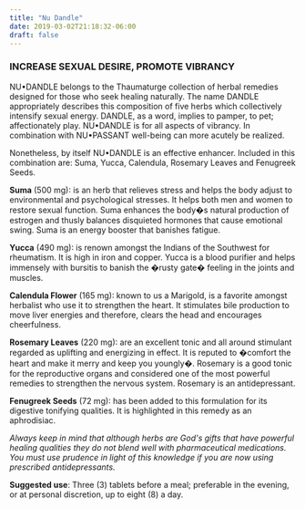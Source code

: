 ```yaml
---
title: "Nu Dandle"
date: 2019-03-02T21:18:32-06:00
draft: false
---
```


### INCREASE SEXUAL DESIRE, PROMOTE VIBRANCY

NU•DANDLE belongs to the Thaumaturge collection of herbal remedies designed for those who seek healing naturally. The name DANDLE appropriately describes this composition of five herbs which collectively intensify sexual energy. DANDLE, as a word, implies to pamper, to pet; affectionately play. NU•DANDLE is for all aspects of vibrancy. In combination with NU•PASSANT well-being can more acutely be realized.

Nonetheless, by itself NU•DANDLE is an effective enhancer. Included in this combination are: Suma, Yucca, Calendula, Rosemary Leaves and Fenugreek Seeds.

**Suma** (500 mg): is an herb that relieves stress and helps the body adjust to environmental and psychological stresses. It helps both men and women to restore sexual function. Suma enhances the body�s natural production of estrogen and thusly balances disquieted hormones that cause emotional swing. Suma is an energy booster that banishes fatigue.

**Yucca** (490 mg): is renown amongst the Indians of the Southwest for rheumatism. It is high in iron and copper. Yucca is a blood purifier and helps immensely with bursitis to banish the �rusty gate� feeling in the joints and muscles.

**Calendula Flower** (165 mg): known to us a Marigold, is a favorite amongst herbalist who use it to strengthen the heart. It stimulates bile production to move liver energies and therefore, clears the head and encourages cheerfulness.

**Rosemary Leaves** (220 mg): are an excellent tonic and all around stimulant regarded as uplifting and energizing in effect. It is reputed to �comfort the heart and make it merry and keep you youngly�. Rosemary is a good tonic for the reproductive organs and considered one of the most powerful remedies to strengthen the nervous system. Rosemary is an antidepressant.

**Fenugreek Seeds** (72 mg): has been added to this formulation for its digestive tonifying qualities. It is highlighted in this remedy as an aphrodisiac.

<cite>Always keep in mind that although herbs are God's gifts that have powerful healing qualities they do not blend well with pharmaceutical medications. You must use prudence in light of this knowledge if you are now using prescribed antidepressants.</cite>

**Suggested use**: Three (3) tablets before a meal; preferable in the evening, or at personal discretion, up to eight (8) a day.
